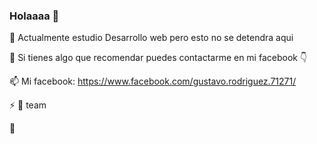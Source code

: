 ### Holaaaa 👋


🌱 Actualmente estudio Desarrollo web pero esto no se detendra aqui

 🤔 Si tienes algo que recomendar puedes contactarme en mi facebook :point_down:
 
 
 📫 Mi facebook: https://www.facebook.com/gustavo.rodriguez.71271/
 
 
 ⚡ :dog: team
 

:runner:

